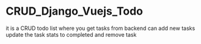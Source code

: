 # CRUD_Django_Vuejs_Todo
 it is a CRUD todo list where you get tasks from backend can add new tasks update the task stats to completed and remove task

